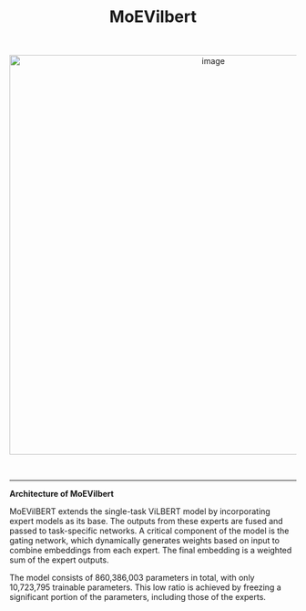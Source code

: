 <h1 align="center"> MoEVilbert </h1>

<br>

<p align="center">
  <img src="https://github.com/user-attachments/assets/7e4e98f8-8b35-44d2-8c7b-4e45bcfa16ff" alt="image" width="700">
</p>

<br>




---

**Architecture of MoEVilbert**  

MoEVilBERT extends the single-task ViLBERT model by incorporating expert models as its base. The outputs from these experts are fused and passed to task-specific networks. A critical component of the model is the gating network, which dynamically generates weights based on input to combine embeddings from each expert. The final embedding is a weighted sum of the expert outputs.  

The model consists of 860,386,003 parameters in total, with only 10,723,795 trainable parameters. This low ratio is achieved by freezing a significant portion of the parameters, including those of the experts.  

